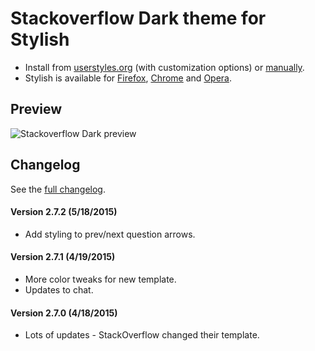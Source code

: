 # Stackoverflow Dark theme for Stylish
- Install from [userstyles.org](http://userstyles.org/styles/35345) (with customization options) or [manually](https://raw.githubusercontent.com/StylishThemes/Stackoverflow-Dark/master/stackoverflow-dark.css).
- Stylish is available for [Firefox](https://addons.mozilla.org/en-US/firefox/addon/2108/), [Chrome](https://chrome.google.com/extensions/detail/fjnbnpbmkenffdnngjfgmeleoegfcffe) and [Opera](https://addons.opera.com/en/extensions/details/stylish-for-opera/).

## Preview

![Stackoverflow Dark preview](http://StylishThemes.github.com/StackOverflow-Dark/images/after.png)

## Changelog

See the [full changelog](https://github.com/StylishThemes/Stackoverflow-Dark/wiki).

#### Version 2.7.2 (5/18/2015)

* Add styling to prev/next question arrows.

#### Version 2.7.1 (4/19/2015)

* More color tweaks for new template.
* Updates to chat.

#### Version 2.7.0 (4/18/2015)

* Lots of updates - StackOverflow changed their template.
